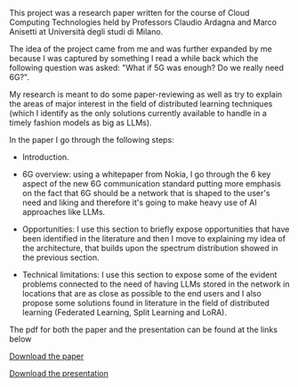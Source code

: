 This project was a research paper written for the course of Cloud Computing Technologies held by
Professors Claudio Ardagna and Marco Anisetti at Università degli studi di Milano.

The idea of the project came from me and was further expanded by me because I was captured by
something I read a while back which the following question was asked: "What if 5G was enough? Do we
really need 6G?".

My research is meant to do some paper-reviewing as well as try to explain the areas of major
interest in the field of distributed learning techniques (which I identify as the only solutions
currently available to handle in a timely fashion models as big as LLMs).

In the paper I go through the following steps:

* Introduction.

* 6G overview: using a whitepaper from Nokia, I go through the 6 key aspect of the new 6G
communication standard putting more emphasis on the fact that 6G should be a network that is shaped
to the user's need and liking and therefore it's going to make heavy use of AI approaches like
LLMs.

* Opportunities: I use this section to briefly expose opportunities that
have been identified in the literature and then I move to explaining my idea of the architecture,
that builds upon the spectrum distribution showed in the previous section.

* Technical limitations: I use this section to expose some of the evident problems connected to
the need of having LLMs stored in the network in locations that are as close as possible to the end
users and I also propose some solutions found in literature in the field of distributed learning
(Federated Learning, Split Learning and LoRA).

The pdf for both the paper and the presentation can be found at the links below

<a href="https://github.com/S3gmentati0nFault/cct-paper/releases/download/final/paper.pdf">Download the paper</a>

<a href="https://github.com/S3gmentati0nFault/cct-paper/releases/download/final/Deployment.of.LLMs.at.the.edge.of.the.6G.network.pdf">Download the presentation</a>